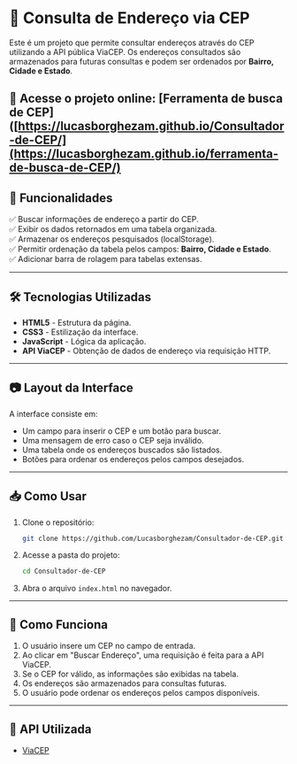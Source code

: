 # 📌 Consulta de Endereço via CEP

Este é um projeto que permite consultar endereços através do CEP utilizando a API pública ViaCEP. Os endereços consultados são armazenados para futuras consultas e podem ser ordenados por **Bairro, Cidade e Estado**.

🔗 **Acesse o projeto online:** [Ferramenta de busca de CEP]([https://lucasborghezam.github.io/Consultador-de-CEP/](https://lucasborghezam.github.io/ferramenta-de-busca-de-CEP/)
---

## 🚀 Funcionalidades

✅ Buscar informações de endereço a partir do CEP.  
✅ Exibir os dados retornados em uma tabela organizada.  
✅ Armazenar os endereços pesquisados (localStorage).  
✅ Permitir ordenação da tabela pelos campos: **Bairro, Cidade e Estado**.  
✅ Adicionar barra de rolagem para tabelas extensas.  

---

## 🛠️ Tecnologias Utilizadas

- **HTML5** - Estrutura da página.
- **CSS3** - Estilização da interface.
- **JavaScript** - Lógica da aplicação.
- **API ViaCEP** - Obtenção de dados de endereço via requisição HTTP.

---

## 📷 Layout da Interface

A interface consiste em:
- Um campo para inserir o CEP e um botão para buscar.
- Uma mensagem de erro caso o CEP seja inválido.
- Uma tabela onde os endereços buscados são listados.
- Botões para ordenar os endereços pelos campos desejados.

---

## 📥 Como Usar

1. Clone o repositório:
   ```bash
   git clone https://github.com/Lucasborghezam/Consultador-de-CEP.git
   ```
2. Acesse a pasta do projeto:
   ```bash
   cd Consultador-de-CEP
   ```
3. Abra o arquivo `index.html` no navegador.

---

## 🔧 Como Funciona

1. O usuário insere um CEP no campo de entrada.
2. Ao clicar em "Buscar Endereço", uma requisição é feita para a API ViaCEP.
3. Se o CEP for válido, as informações são exibidas na tabela.
4. Os endereços são armazenados para consultas futuras.
5. O usuário pode ordenar os endereços pelos campos disponíveis.

---

## 🔗 API Utilizada

- [ViaCEP](https://viacep.com.br/)





